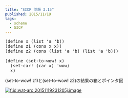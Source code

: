 ```yaml
---
title: "SICP 問題 3.15"
published: 2015/11/19
tags:
  - scheme
  - SICP
---
```



<pre class="code lang-scheme" data-lang="scheme" data-unlink><span class="synSpecial">(</span><span class="synStatement">define</span> x <span class="synSpecial">(</span><span class="synIdentifier">list</span> <span class="synSpecial">'</span>a <span class="synSpecial">'</span>b<span class="synSpecial">))</span>
<span class="synSpecial">(</span><span class="synStatement">define</span> z1 <span class="synSpecial">(</span><span class="synIdentifier">cons</span> x x<span class="synSpecial">))</span>
<span class="synSpecial">(</span><span class="synStatement">define</span> z2 <span class="synSpecial">(</span><span class="synIdentifier">cons</span> <span class="synSpecial">(</span><span class="synIdentifier">list</span> <span class="synSpecial">'</span>a <span class="synSpecial">'</span>b<span class="synSpecial">)</span> <span class="synSpecial">(</span><span class="synIdentifier">list</span> <span class="synSpecial">'</span>a <span class="synSpecial">'</span>b<span class="synSpecial">)))</span>

<span class="synSpecial">(</span><span class="synStatement">define</span> <span class="synSpecial">(</span>set-to-wow! x<span class="synSpecial">)</span>
  <span class="synSpecial">(</span><span class="synIdentifier">set-car!</span> <span class="synSpecial">(</span><span class="synIdentifier">car</span> x<span class="synSpecial">)</span> <span class="synSpecial">'</span>wow<span class="synSpecial">)</span>
  x<span class="synSpecial">)</span>
</pre>


<p>(set-to-wow! z1)と(set-to-wow! z2)の結果の箱とポインタ図</p>

<p><span itemscope itemtype="http://schema.org/Photograph"><a href="http://f.hatena.ne.jp/wat-aro/20151119231205" class="hatena-fotolife" itemprop="url"><img src="http://cdn-ak.f.st-hatena.com/images/fotolife/w/wat-aro/20151119/20151119231205.jpg" alt="f:id:wat-aro:20151119231205j:image" title="f:id:wat-aro:20151119231205j:image" class="hatena-fotolife" itemprop="image"></a></span></p>

